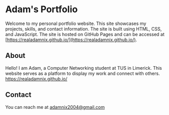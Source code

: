 # Adam's Portfolio

Welcome to my personal portfolio website. This site showcases my projects, skills, and contact information. The site is built using HTML, CSS, and JavaScript. The site is hosted on GitHub Pages and can be accessed at [https://realadamnix.github.io/](https://realadamnix.github.io/).

## About

Hello! I am Adam, a Computer Networking student at TUS in Limerick. This website serves as a platform to display my work and connect with others.
https://realadamnix.github.io/ 

## Contact

You can reach me at [adamnix2004@gmail.com](mailto:adamnix2004@gmail.com)
